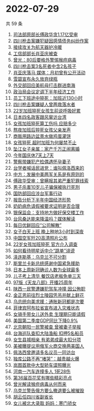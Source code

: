 # 2022-07-29

  共 59 条

  <!-- BEGIN -->
  <!-- 最后更新时间 Fri Jul 29 2022 02:45:29 GMT+0800 (China Standard Time) -->
  1. [司法部原部长傅政华贪1.17亿受审](https://www.toutiao.com/amos_land_page/?category_name=topic_innerflow&event_type=hot_board&log_pb=%7B%22category_name%22%3A%22topic_innerflow%22%2C%22cluster_type%22%3A%225%22%2C%22enter_from%22%3A%22click_category%22%2C%22entrance_hotspot%22%3A%22outside%22%2C%22event_type%22%3A%22hot_board%22%2C%22hot_board_cluster_id%22%3A%227125392339270372895%22%2C%22hot_board_impr_id%22%3A%222022072900584701015010021213A5C483%22%2C%22jump_page%22%3A%22hot_board_page%22%2C%22location%22%3A%22news_hot_card%22%2C%22page_location%22%3A%22hot_board_page%22%2C%22rank%22%3A%221%22%2C%22source%22%3A%22trending_tab%22%2C%22style_id%22%3A%2240132%22%2C%22title%22%3A%22%E5%8F%B8%E6%B3%95%E9%83%A8%E5%8E%9F%E9%83%A8%E9%95%BF%E5%82%85%E6%94%BF%E5%8D%8E%E8%B4%AA1.17%E4%BA%BF%E5%8F%97%E5%AE%A1%22%7D&rank=1&style_id=40132&topic_id=7125392339270372895)
1. [四川枪击案嫌犯疑因感情债务纠纷作案](https://www.toutiao.com/amos_land_page/?category_name=topic_innerflow&event_type=hot_board&log_pb=%7B%22category_name%22%3A%22topic_innerflow%22%2C%22cluster_type%22%3A%222%22%2C%22enter_from%22%3A%22click_category%22%2C%22entrance_hotspot%22%3A%22outside%22%2C%22event_type%22%3A%22hot_board%22%2C%22hot_board_cluster_id%22%3A%227125412738498560014%22%2C%22hot_board_impr_id%22%3A%222022072900584701015010021213A5C483%22%2C%22jump_page%22%3A%22hot_board_page%22%2C%22location%22%3A%22news_hot_card%22%2C%22page_location%22%3A%22hot_board_page%22%2C%22rank%22%3A%222%22%2C%22source%22%3A%22trending_tab%22%2C%22style_id%22%3A%2240132%22%2C%22title%22%3A%22%E5%9B%9B%E5%B7%9D%E6%9E%AA%E5%87%BB%E6%A1%88%E5%AB%8C%E7%8A%AF%E7%96%91%E5%9B%A0%E6%84%9F%E6%83%85%E5%80%BA%E5%8A%A1%E7%BA%A0%E7%BA%B7%E4%BD%9C%E6%A1%88%22%7D&rank=2&style_id=40132&topic_id=7125412738498560014)
1. [接续攻关为航天器护冷暖](https://www.toutiao.com/amos_land_page/?category_name=topic_innerflow&event_type=hot_board&log_pb=%7B%22category_name%22%3A%22topic_innerflow%22%2C%22cluster_type%22%3A%222%22%2C%22enter_from%22%3A%22click_category%22%2C%22entrance_hotspot%22%3A%22outside%22%2C%22event_type%22%3A%22hot_board%22%2C%22hot_board_cluster_id%22%3A%227125217503986647053%22%2C%22hot_board_impr_id%22%3A%222022072900584701015010021213A5C483%22%2C%22jump_page%22%3A%22hot_board_page%22%2C%22location%22%3A%22news_hot_card%22%2C%22page_location%22%3A%22hot_board_page%22%2C%22rank%22%3A%223%22%2C%22source%22%3A%22trending_tab%22%2C%22style_id%22%3A%2240132%22%2C%22title%22%3A%22%E6%8E%A5%E7%BB%AD%E6%94%BB%E5%85%B3%E4%B8%BA%E8%88%AA%E5%A4%A9%E5%99%A8%E6%8A%A4%E5%86%B7%E6%9A%96%22%7D&rank=3&style_id=40132&topic_id=7125217503986647053)
1. [工信部部长肖亚庆被查](https://www.toutiao.com/amos_land_page/?category_name=topic_innerflow&event_type=hot_board&log_pb=%7B%22category_name%22%3A%22topic_innerflow%22%2C%22cluster_type%22%3A%222%22%2C%22enter_from%22%3A%22click_category%22%2C%22entrance_hotspot%22%3A%22outside%22%2C%22event_type%22%3A%22hot_board%22%2C%22hot_board_cluster_id%22%3A%227125338018721824805%22%2C%22hot_board_impr_id%22%3A%222022072900584701015010021213A5C483%22%2C%22jump_page%22%3A%22hot_board_page%22%2C%22location%22%3A%22news_hot_card%22%2C%22page_location%22%3A%22hot_board_page%22%2C%22rank%22%3A%225%22%2C%22source%22%3A%22trending_tab%22%2C%22style_id%22%3A%2240132%22%2C%22title%22%3A%22%E5%B7%A5%E4%BF%A1%E9%83%A8%E9%83%A8%E9%95%BF%E8%82%96%E4%BA%9A%E5%BA%86%E8%A2%AB%E6%9F%A5%22%7D&rank=5&style_id=40132&topic_id=7125338018721824805)
1. [曾光：80后要格外警惕猴痘病毒](https://www.toutiao.com/amos_land_page/?category_name=topic_innerflow&event_type=hot_board&log_pb=%7B%22category_name%22%3A%22topic_innerflow%22%2C%22cluster_type%22%3A%221%22%2C%22enter_from%22%3A%22click_category%22%2C%22entrance_hotspot%22%3A%22outside%22%2C%22event_type%22%3A%22hot_board%22%2C%22hot_board_cluster_id%22%3A%227125300480237895710%22%2C%22hot_board_impr_id%22%3A%222022072900584701015010021213A5C483%22%2C%22jump_page%22%3A%22hot_board_page%22%2C%22location%22%3A%22news_hot_card%22%2C%22page_location%22%3A%22hot_board_page%22%2C%22rank%22%3A%226%22%2C%22source%22%3A%22trending_tab%22%2C%22style_id%22%3A%2240132%22%2C%22title%22%3A%22%E6%9B%BE%E5%85%89%EF%BC%9A80%E5%90%8E%E8%A6%81%E6%A0%BC%E5%A4%96%E8%AD%A6%E6%83%95%E7%8C%B4%E7%97%98%E7%97%85%E6%AF%92%22%7D&rank=6&style_id=40132&topic_id=7125300480237895710)
1. [四川枪击案3名死者中含2名孩子](https://www.toutiao.com/amos_land_page/?category_name=topic_innerflow&event_type=hot_board&log_pb=%7B%22category_name%22%3A%22topic_innerflow%22%2C%22cluster_type%22%3A%226%22%2C%22enter_from%22%3A%22click_category%22%2C%22entrance_hotspot%22%3A%22outside%22%2C%22event_type%22%3A%22hot_board%22%2C%22hot_board_cluster_id%22%3A%227125063851120263176%22%2C%22hot_board_impr_id%22%3A%222022072900584701015010021213A5C483%22%2C%22jump_page%22%3A%22hot_board_page%22%2C%22location%22%3A%22news_hot_card%22%2C%22page_location%22%3A%22hot_board_page%22%2C%22rank%22%3A%227%22%2C%22source%22%3A%22trending_tab%22%2C%22style_id%22%3A%2240132%22%2C%22title%22%3A%22%E5%9B%9B%E5%B7%9D%E6%9E%AA%E5%87%BB%E6%A1%883%E5%90%8D%E6%AD%BB%E8%80%85%E4%B8%AD%E5%90%AB2%E5%90%8D%E5%AD%A9%E5%AD%90%22%7D&rank=7&style_id=40132&topic_id=7125063851120263176)
1. [肖亚庆落马 媒体：月初曾有公开活动](https://www.toutiao.com/amos_land_page/?category_name=topic_innerflow&event_type=hot_board&log_pb=%7B%22category_name%22%3A%22topic_innerflow%22%2C%22cluster_type%22%3A%225%22%2C%22enter_from%22%3A%22click_category%22%2C%22entrance_hotspot%22%3A%22outside%22%2C%22event_type%22%3A%22hot_board%22%2C%22hot_board_cluster_id%22%3A%227125348570495979020%22%2C%22hot_board_impr_id%22%3A%222022072900584701015010021213A5C483%22%2C%22jump_page%22%3A%22hot_board_page%22%2C%22location%22%3A%22news_hot_card%22%2C%22page_location%22%3A%22hot_board_page%22%2C%22rank%22%3A%228%22%2C%22source%22%3A%22trending_tab%22%2C%22style_id%22%3A%2240132%22%2C%22title%22%3A%22%E8%82%96%E4%BA%9A%E5%BA%86%E8%90%BD%E9%A9%AC+%E5%AA%92%E4%BD%93%EF%BC%9A%E6%9C%88%E5%88%9D%E6%9B%BE%E6%9C%89%E5%85%AC%E5%BC%80%E6%B4%BB%E5%8A%A8%22%7D&rank=8&style_id=40132&topic_id=7125348570495979020)
1. [雪碧宣布永久放弃绿瓶](https://www.toutiao.com/amos_land_page/?category_name=topic_innerflow&event_type=hot_board&log_pb=%7B%22category_name%22%3A%22topic_innerflow%22%2C%22cluster_type%22%3A%228%22%2C%22enter_from%22%3A%22click_category%22%2C%22entrance_hotspot%22%3A%22outside%22%2C%22event_type%22%3A%22hot_board%22%2C%22hot_board_cluster_id%22%3A%227125215608433541160%22%2C%22hot_board_impr_id%22%3A%222022072900584701015010021213A5C483%22%2C%22jump_page%22%3A%22hot_board_page%22%2C%22location%22%3A%22news_hot_card%22%2C%22page_location%22%3A%22hot_board_page%22%2C%22rank%22%3A%2210%22%2C%22source%22%3A%22trending_tab%22%2C%22style_id%22%3A%2240132%22%2C%22title%22%3A%22%E9%9B%AA%E7%A2%A7%E5%AE%A3%E5%B8%83%E6%B0%B8%E4%B9%85%E6%94%BE%E5%BC%83%E7%BB%BF%E7%93%B6%22%7D&rank=10&style_id=40132&topic_id=7125215608433541160)
1. [外交部回应美航母打击群进南海](https://www.toutiao.com/amos_land_page/?category_name=topic_innerflow&event_type=hot_board&log_pb=%7B%22category_name%22%3A%22topic_innerflow%22%2C%22cluster_type%22%3A%226%22%2C%22enter_from%22%3A%22click_category%22%2C%22entrance_hotspot%22%3A%22outside%22%2C%22event_type%22%3A%22hot_board%22%2C%22hot_board_cluster_id%22%3A%227125307059771277353%22%2C%22hot_board_impr_id%22%3A%222022072900584701015010021213A5C483%22%2C%22jump_page%22%3A%22hot_board_page%22%2C%22location%22%3A%22news_hot_card%22%2C%22page_location%22%3A%22hot_board_page%22%2C%22rank%22%3A%2213%22%2C%22source%22%3A%22trending_tab%22%2C%22style_id%22%3A%2240132%22%2C%22title%22%3A%22%E5%A4%96%E4%BA%A4%E9%83%A8%E5%9B%9E%E5%BA%94%E7%BE%8E%E8%88%AA%E6%AF%8D%E6%89%93%E5%87%BB%E7%BE%A4%E8%BF%9B%E5%8D%97%E6%B5%B7%22%7D&rank=13&style_id=40132&topic_id=7125307059771277353)
1. [政治局会议定调下半年经济工作](https://www.toutiao.com/amos_land_page/?category_name=topic_innerflow&event_type=hot_board&log_pb=%7B%22category_name%22%3A%22topic_innerflow%22%2C%22cluster_type%22%3A%226%22%2C%22enter_from%22%3A%22click_category%22%2C%22entrance_hotspot%22%3A%22outside%22%2C%22event_type%22%3A%22hot_board%22%2C%22hot_board_cluster_id%22%3A%227125355823261286404%22%2C%22hot_board_impr_id%22%3A%222022072900584701015010021213A5C483%22%2C%22jump_page%22%3A%22hot_board_page%22%2C%22location%22%3A%22news_hot_card%22%2C%22page_location%22%3A%22hot_board_page%22%2C%22rank%22%3A%2215%22%2C%22source%22%3A%22trending_tab%22%2C%22style_id%22%3A%2240132%22%2C%22title%22%3A%22%E6%94%BF%E6%B2%BB%E5%B1%80%E4%BC%9A%E8%AE%AE%E5%AE%9A%E8%B0%83%E4%B8%8B%E5%8D%8A%E5%B9%B4%E7%BB%8F%E6%B5%8E%E5%B7%A5%E4%BD%9C%22%7D&rank=15&style_id=40132&topic_id=7125355823261286404)
1. [员工下班途中猝死：加班近130小时](https://www.toutiao.com/amos_land_page/?category_name=topic_innerflow&event_type=hot_board&log_pb=%7B%22category_name%22%3A%22topic_innerflow%22%2C%22cluster_type%22%3A%221%22%2C%22enter_from%22%3A%22click_category%22%2C%22entrance_hotspot%22%3A%22outside%22%2C%22event_type%22%3A%22hot_board%22%2C%22hot_board_cluster_id%22%3A%227125202706951569421%22%2C%22hot_board_impr_id%22%3A%222022072900584701015010021213A5C483%22%2C%22jump_page%22%3A%22hot_board_page%22%2C%22location%22%3A%22news_hot_card%22%2C%22page_location%22%3A%22hot_board_page%22%2C%22rank%22%3A%229%22%2C%22source%22%3A%22trending_tab%22%2C%22style_id%22%3A%2240132%22%2C%22title%22%3A%22%E5%91%98%E5%B7%A5%E4%B8%8B%E7%8F%AD%E9%80%94%E4%B8%AD%E7%8C%9D%E6%AD%BB%EF%BC%9A%E5%8A%A0%E7%8F%AD%E8%BF%91130%E5%B0%8F%E6%97%B6%22%7D&rank=9&style_id=40132&topic_id=7125202706951569421)
1. [四川枪击案嫌疑人曾两救落水者](https://www.toutiao.com/amos_land_page/?category_name=topic_innerflow&event_type=hot_board&log_pb=%7B%22category_name%22%3A%22topic_innerflow%22%2C%22cluster_type%22%3A%222%22%2C%22enter_from%22%3A%22click_category%22%2C%22entrance_hotspot%22%3A%22outside%22%2C%22event_type%22%3A%22hot_board%22%2C%22hot_board_cluster_id%22%3A%227125257059905306655%22%2C%22hot_board_impr_id%22%3A%222022072900584701015010021213A5C483%22%2C%22jump_page%22%3A%22hot_board_page%22%2C%22location%22%3A%22news_hot_card%22%2C%22page_location%22%3A%22hot_board_page%22%2C%22rank%22%3A%2217%22%2C%22source%22%3A%22trending_tab%22%2C%22style_id%22%3A%2240132%22%2C%22title%22%3A%22%E5%9B%9B%E5%B7%9D%E6%9E%AA%E5%87%BB%E6%A1%88%E5%AB%8C%E7%96%91%E4%BA%BA%E6%9B%BE%E4%B8%A4%E6%95%91%E8%90%BD%E6%B0%B4%E8%80%85%22%7D&rank=17&style_id=40132&topic_id=7125257059905306655)
1. [22岁加班猝死女孩生前说呼吸好累](https://www.toutiao.com/amos_land_page/?category_name=topic_innerflow&event_type=hot_board&log_pb=%7B%22category_name%22%3A%22topic_innerflow%22%2C%22cluster_type%22%3A%221%22%2C%22enter_from%22%3A%22click_category%22%2C%22entrance_hotspot%22%3A%22outside%22%2C%22event_type%22%3A%22hot_board%22%2C%22hot_board_cluster_id%22%3A%227125040207094628392%22%2C%22hot_board_impr_id%22%3A%222022072900584701015010021213A5C483%22%2C%22jump_page%22%3A%22hot_board_page%22%2C%22location%22%3A%22news_hot_card%22%2C%22page_location%22%3A%22hot_board_page%22%2C%22rank%22%3A%2222%22%2C%22source%22%3A%22trending_tab%22%2C%22style_id%22%3A%2240132%22%2C%22title%22%3A%2222%E5%B2%81%E5%8A%A0%E7%8F%AD%E7%8C%9D%E6%AD%BB%E5%A5%B3%E5%AD%A9%E7%94%9F%E5%89%8D%E8%AF%B4%E5%91%BC%E5%90%B8%E5%A5%BD%E7%B4%AF%22%7D&rank=22&style_id=40132&topic_id=7125040207094628392)
1. [日本四名政客跟风窜访台湾](https://www.toutiao.com/amos_land_page/?category_name=topic_innerflow&event_type=hot_board&log_pb=%7B%22category_name%22%3A%22topic_innerflow%22%2C%22cluster_type%22%3A%226%22%2C%22enter_from%22%3A%22click_category%22%2C%22entrance_hotspot%22%3A%22outside%22%2C%22event_type%22%3A%22hot_board%22%2C%22hot_board_cluster_id%22%3A%227124955057665081376%22%2C%22hot_board_impr_id%22%3A%222022072900584701015010021213A5C483%22%2C%22jump_page%22%3A%22hot_board_page%22%2C%22location%22%3A%22news_hot_card%22%2C%22page_location%22%3A%22hot_board_page%22%2C%22rank%22%3A%2227%22%2C%22source%22%3A%22trending_tab%22%2C%22style_id%22%3A%2240132%22%2C%22title%22%3A%22%E6%97%A5%E6%9C%AC%E5%9B%9B%E5%90%8D%E6%94%BF%E5%AE%A2%E8%B7%9F%E9%A3%8E%E7%AA%9C%E8%AE%BF%E5%8F%B0%E6%B9%BE%22%7D&rank=27&style_id=40132&topic_id=7124955057665081376)
1. [女孩加班猝死算工伤吗 应赔多少](https://www.toutiao.com/amos_land_page/?category_name=topic_innerflow&event_type=hot_board&log_pb=%7B%22category_name%22%3A%22topic_innerflow%22%2C%22cluster_type%22%3A%221%22%2C%22enter_from%22%3A%22click_category%22%2C%22entrance_hotspot%22%3A%22outside%22%2C%22event_type%22%3A%22hot_board%22%2C%22hot_board_cluster_id%22%3A%227124616870962921509%22%2C%22hot_board_impr_id%22%3A%222022072900584701015010021213A5C483%22%2C%22jump_page%22%3A%22hot_board_page%22%2C%22location%22%3A%22news_hot_card%22%2C%22page_location%22%3A%22hot_board_page%22%2C%22rank%22%3A%2214%22%2C%22source%22%3A%22trending_tab%22%2C%22style_id%22%3A%2240132%22%2C%22title%22%3A%22%E5%A5%B3%E5%AD%A9%E5%8A%A0%E7%8F%AD%E7%8C%9D%E6%AD%BB%E7%AE%97%E5%B7%A5%E4%BC%A4%E5%90%97+%E5%BA%94%E8%B5%94%E5%A4%9A%E5%B0%91%22%7D&rank=14&style_id=40132&topic_id=7124616870962921509)
1. [熬夜加班后猝死女孩父亲发声](https://www.toutiao.com/amos_land_page/?category_name=topic_innerflow&event_type=hot_board&log_pb=%7B%22category_name%22%3A%22topic_innerflow%22%2C%22cluster_type%22%3A%225%22%2C%22enter_from%22%3A%22click_category%22%2C%22entrance_hotspot%22%3A%22outside%22%2C%22event_type%22%3A%22hot_board%22%2C%22hot_board_cluster_id%22%3A%227125334393320640014%22%2C%22hot_board_impr_id%22%3A%222022072900584701015010021213A5C483%22%2C%22jump_page%22%3A%22hot_board_page%22%2C%22location%22%3A%22news_hot_card%22%2C%22page_location%22%3A%22hot_board_page%22%2C%22rank%22%3A%2232%22%2C%22source%22%3A%22trending_tab%22%2C%22style_id%22%3A%2240132%22%2C%22title%22%3A%22%E7%86%AC%E5%A4%9C%E5%8A%A0%E7%8F%AD%E5%90%8E%E7%8C%9D%E6%AD%BB%E5%A5%B3%E5%AD%A9%E7%88%B6%E4%BA%B2%E5%8F%91%E5%A3%B0%22%7D&rank=32&style_id=40132&topic_id=7125334393320640014)
1. [商贩用路边盆景水做鸡蛋灌饼](https://www.toutiao.com/amos_land_page/?category_name=topic_innerflow&event_type=hot_board&log_pb=%7B%22category_name%22%3A%22topic_innerflow%22%2C%22cluster_type%22%3A%220%22%2C%22enter_from%22%3A%22click_category%22%2C%22entrance_hotspot%22%3A%22outside%22%2C%22event_type%22%3A%22hot_board%22%2C%22hot_board_cluster_id%22%3A%227125316667382431784%22%2C%22hot_board_impr_id%22%3A%222022072900584701015010021213A5C483%22%2C%22jump_page%22%3A%22hot_board_page%22%2C%22location%22%3A%22news_hot_card%22%2C%22page_location%22%3A%22hot_board_page%22%2C%22rank%22%3A%2212%22%2C%22source%22%3A%22trending_tab%22%2C%22style_id%22%3A%2240132%22%2C%22title%22%3A%22%E5%95%86%E8%B4%A9%E7%94%A8%E8%B7%AF%E8%BE%B9%E7%9B%86%E6%99%AF%E6%B0%B4%E5%81%9A%E9%B8%A1%E8%9B%8B%E7%81%8C%E9%A5%BC%22%7D&rank=12&style_id=40132&topic_id=7125316667382431784)
1. [女孩猝死 超时加班为何屡禁不止](https://www.toutiao.com/amos_land_page/?category_name=topic_innerflow&event_type=hot_board&log_pb=%7B%22category_name%22%3A%22topic_innerflow%22%2C%22cluster_type%22%3A%222%22%2C%22enter_from%22%3A%22click_category%22%2C%22entrance_hotspot%22%3A%22outside%22%2C%22event_type%22%3A%22hot_board%22%2C%22hot_board_cluster_id%22%3A%227125299876308615206%22%2C%22hot_board_impr_id%22%3A%222022072900584701015010021213A5C483%22%2C%22jump_page%22%3A%22hot_board_page%22%2C%22location%22%3A%22news_hot_card%22%2C%22page_location%22%3A%22hot_board_page%22%2C%22rank%22%3A%2230%22%2C%22source%22%3A%22trending_tab%22%2C%22style_id%22%3A%2240132%22%2C%22title%22%3A%22%E5%A5%B3%E5%AD%A9%E7%8C%9D%E6%AD%BB+%E8%B6%85%E6%97%B6%E5%8A%A0%E7%8F%AD%E4%B8%BA%E4%BD%95%E5%B1%A1%E7%A6%81%E4%B8%8D%E6%AD%A2%22%7D&rank=30&style_id=40132&topic_id=7125299876308615206)
1. [坠江女子亲属：家产千万正闹离婚](https://www.toutiao.com/amos_land_page/?category_name=topic_innerflow&event_type=hot_board&log_pb=%7B%22category_name%22%3A%22topic_innerflow%22%2C%22cluster_type%22%3A%221%22%2C%22enter_from%22%3A%22click_category%22%2C%22entrance_hotspot%22%3A%22outside%22%2C%22event_type%22%3A%22hot_board%22%2C%22hot_board_cluster_id%22%3A%227125271638019014697%22%2C%22hot_board_impr_id%22%3A%222022072900584701015010021213A5C483%22%2C%22jump_page%22%3A%22hot_board_page%22%2C%22location%22%3A%22news_hot_card%22%2C%22page_location%22%3A%22hot_board_page%22%2C%22rank%22%3A%2219%22%2C%22source%22%3A%22trending_tab%22%2C%22style_id%22%3A%2240132%22%2C%22title%22%3A%22%E5%9D%A0%E6%B1%9F%E5%A5%B3%E5%AD%90%E4%BA%B2%E5%B1%9E%EF%BC%9A%E5%AE%B6%E4%BA%A7%E5%8D%83%E4%B8%87%E6%AD%A3%E9%97%B9%E7%A6%BB%E5%A9%9A%22%7D&rank=19&style_id=40132&topic_id=7125271638019014697)
1. [今年国庆休7天上7天](https://www.toutiao.com/amos_land_page/?category_name=topic_innerflow&event_type=hot_board&log_pb=%7B%22category_name%22%3A%22topic_innerflow%22%2C%22cluster_type%22%3A%222%22%2C%22enter_from%22%3A%22click_category%22%2C%22entrance_hotspot%22%3A%22outside%22%2C%22event_type%22%3A%22hot_board%22%2C%22hot_board_cluster_id%22%3A%227124853996493209604%22%2C%22hot_board_impr_id%22%3A%222022072900584701015010021213A5C483%22%2C%22jump_page%22%3A%22hot_board_page%22%2C%22location%22%3A%22news_hot_card%22%2C%22page_location%22%3A%22hot_board_page%22%2C%22rank%22%3A%2218%22%2C%22source%22%3A%22trending_tab%22%2C%22style_id%22%3A%2240132%22%2C%22title%22%3A%22%E4%BB%8A%E5%B9%B4%E5%9B%BD%E5%BA%86%E4%BC%917%E5%A4%A9%E4%B8%8A7%E5%A4%A9%22%7D&rank=18&style_id=40132&topic_id=7124853996493209604)
1. [警察带嫌犯产检偶遇怀孕妻子](https://www.toutiao.com/amos_land_page/?category_name=topic_innerflow&event_type=hot_board&log_pb=%7B%22category_name%22%3A%22topic_innerflow%22%2C%22cluster_type%22%3A%224%22%2C%22enter_from%22%3A%22click_category%22%2C%22entrance_hotspot%22%3A%22outside%22%2C%22event_type%22%3A%22hot_board%22%2C%22hot_board_cluster_id%22%3A%227125323163700822057%22%2C%22hot_board_impr_id%22%3A%222022072900584701015010021213A5C483%22%2C%22jump_page%22%3A%22hot_board_page%22%2C%22location%22%3A%22news_hot_card%22%2C%22page_location%22%3A%22hot_board_page%22%2C%22rank%22%3A%2216%22%2C%22source%22%3A%22trending_tab%22%2C%22style_id%22%3A%2240132%22%2C%22title%22%3A%22%E8%AD%A6%E5%AF%9F%E5%B8%A6%E5%AB%8C%E7%8A%AF%E4%BA%A7%E6%A3%80%E5%81%B6%E9%81%87%E6%80%80%E5%AD%95%E5%A6%BB%E5%AD%90%22%7D&rank=16&style_id=40132&topic_id=7125323163700822057)
1. [台学者喊话民进党：谁叫佩洛西来的](https://www.toutiao.com/amos_land_page/?category_name=topic_innerflow&event_type=hot_board&log_pb=%7B%22category_name%22%3A%22topic_innerflow%22%2C%22cluster_type%22%3A%220%22%2C%22enter_from%22%3A%22click_category%22%2C%22entrance_hotspot%22%3A%22outside%22%2C%22event_type%22%3A%22hot_board%22%2C%22hot_board_cluster_id%22%3A%227124729624323424260%22%2C%22hot_board_impr_id%22%3A%222022072900584701015010021213A5C483%22%2C%22jump_page%22%3A%22hot_board_page%22%2C%22location%22%3A%22news_hot_card%22%2C%22page_location%22%3A%22hot_board_page%22%2C%22rank%22%3A%2220%22%2C%22source%22%3A%22trending_tab%22%2C%22style_id%22%3A%2240132%22%2C%22title%22%3A%22%E5%8F%B0%E5%AD%A6%E8%80%85%E5%96%8A%E8%AF%9D%E6%B0%91%E8%BF%9B%E5%85%9A%EF%BC%9A%E8%B0%81%E5%8F%AB%E4%BD%A9%E6%B4%9B%E8%A5%BF%E6%9D%A5%E7%9A%84%22%7D&rank=20&style_id=40132&topic_id=7124729624323424260)
1. [中方：发展中美两军关系是有原则的](https://www.toutiao.com/amos_land_page/?category_name=topic_innerflow&event_type=hot_board&log_pb=%7B%22category_name%22%3A%22topic_innerflow%22%2C%22cluster_type%22%3A%226%22%2C%22enter_from%22%3A%22click_category%22%2C%22entrance_hotspot%22%3A%22outside%22%2C%22event_type%22%3A%22hot_board%22%2C%22hot_board_cluster_id%22%3A%227125066426733297702%22%2C%22hot_board_impr_id%22%3A%22202207290245280101351190191663BF94%22%2C%22jump_page%22%3A%22hot_board_page%22%2C%22location%22%3A%22news_hot_card%22%2C%22page_location%22%3A%22hot_board_page%22%2C%22rank%22%3A%2223%22%2C%22source%22%3A%22trending_tab%22%2C%22style_id%22%3A%2240132%22%2C%22title%22%3A%22%E4%B8%AD%E6%96%B9%EF%BC%9A%E5%8F%91%E5%B1%95%E4%B8%AD%E7%BE%8E%E4%B8%A4%E5%86%9B%E5%85%B3%E7%B3%BB%E6%98%AF%E6%9C%89%E5%8E%9F%E5%88%99%E7%9A%84%22%7D&rank=23&style_id=40132&topic_id=7125066426733297702)
1. [傅政华受审：曾瞒报其弟严重犯罪线索](https://www.toutiao.com/amos_land_page/?category_name=topic_innerflow&event_type=hot_board&log_pb=%7B%22category_name%22%3A%22topic_innerflow%22%2C%22cluster_type%22%3A%225%22%2C%22enter_from%22%3A%22click_category%22%2C%22entrance_hotspot%22%3A%22outside%22%2C%22event_type%22%3A%22hot_board%22%2C%22hot_board_cluster_id%22%3A%227125401443082702349%22%2C%22hot_board_impr_id%22%3A%222022072900584701015010021213A5C483%22%2C%22jump_page%22%3A%22hot_board_page%22%2C%22location%22%3A%22news_hot_card%22%2C%22page_location%22%3A%22hot_board_page%22%2C%22rank%22%3A%2211%22%2C%22source%22%3A%22trending_tab%22%2C%22style_id%22%3A%2240132%22%2C%22title%22%3A%22%E5%82%85%E6%94%BF%E5%8D%8E%E5%8F%97%E5%AE%A1%EF%BC%9A%E6%9B%BE%E7%9E%92%E6%8A%A5%E5%85%B6%E5%BC%9F%E4%B8%A5%E9%87%8D%E7%8A%AF%E7%BD%AA%E7%BA%BF%E7%B4%A2%22%7D&rank=11&style_id=40132&topic_id=7125401443082702349)
1. [男子杀害10岁儿子骗保被执行死刑](https://www.toutiao.com/amos_land_page/?category_name=topic_innerflow&event_type=hot_board&log_pb=%7B%22category_name%22%3A%22topic_innerflow%22%2C%22cluster_type%22%3A%228%22%2C%22enter_from%22%3A%22click_category%22%2C%22entrance_hotspot%22%3A%22outside%22%2C%22event_type%22%3A%22hot_board%22%2C%22hot_board_cluster_id%22%3A%227125355510961799200%22%2C%22hot_board_impr_id%22%3A%222022072900584701015010021213A5C483%22%2C%22jump_page%22%3A%22hot_board_page%22%2C%22location%22%3A%22news_hot_card%22%2C%22page_location%22%3A%22hot_board_page%22%2C%22rank%22%3A%2223%22%2C%22source%22%3A%22trending_tab%22%2C%22style_id%22%3A%2240132%22%2C%22title%22%3A%22%E7%94%B7%E5%AD%90%E6%9D%80%E5%AE%B310%E5%B2%81%E5%84%BF%E5%AD%90%E9%AA%97%E4%BF%9D%E8%A2%AB%E6%89%A7%E8%A1%8C%E6%AD%BB%E5%88%91%22%7D&rank=23&style_id=40132&topic_id=7125355510961799200)
1. [国防部回应涉台军事行动](https://www.toutiao.com/amos_land_page/?category_name=topic_innerflow&event_type=hot_board&log_pb=%7B%22category_name%22%3A%22topic_innerflow%22%2C%22cluster_type%22%3A%225%22%2C%22enter_from%22%3A%22click_category%22%2C%22entrance_hotspot%22%3A%22outside%22%2C%22event_type%22%3A%22hot_board%22%2C%22hot_board_cluster_id%22%3A%227125342903307603469%22%2C%22hot_board_impr_id%22%3A%222022072900584701015010021213A5C483%22%2C%22jump_page%22%3A%22hot_board_page%22%2C%22location%22%3A%22news_hot_card%22%2C%22page_location%22%3A%22hot_board_page%22%2C%22rank%22%3A%2224%22%2C%22source%22%3A%22trending_tab%22%2C%22style_id%22%3A%2240132%22%2C%22title%22%3A%22%E5%9B%BD%E9%98%B2%E9%83%A8%E5%9B%9E%E5%BA%94%E6%B6%89%E5%8F%B0%E5%86%9B%E4%BA%8B%E8%A1%8C%E5%8A%A8%22%7D&rank=24&style_id=40132&topic_id=7125342903307603469)
1. [报告分析下半年中国经济形势](https://www.toutiao.com/amos_land_page/?category_name=topic_innerflow&event_type=hot_board&log_pb=%7B%22category_name%22%3A%22topic_innerflow%22%2C%22cluster_type%22%3A%226%22%2C%22enter_from%22%3A%22click_category%22%2C%22entrance_hotspot%22%3A%22outside%22%2C%22event_type%22%3A%22hot_board%22%2C%22hot_board_cluster_id%22%3A%227125313987746463757%22%2C%22hot_board_impr_id%22%3A%222022072900584701015010021213A5C483%22%2C%22jump_page%22%3A%22hot_board_page%22%2C%22location%22%3A%22news_hot_card%22%2C%22page_location%22%3A%22hot_board_page%22%2C%22rank%22%3A%2226%22%2C%22source%22%3A%22trending_tab%22%2C%22style_id%22%3A%2240132%22%2C%22title%22%3A%22%E6%8A%A5%E5%91%8A%E5%88%86%E6%9E%90%E4%B8%8B%E5%8D%8A%E5%B9%B4%E4%B8%AD%E5%9B%BD%E7%BB%8F%E6%B5%8E%E5%BD%A2%E5%8A%BF%22%7D&rank=26&style_id=40132&topic_id=7125313987746463757)
1. [奶奶病危请假被要求证明是否合理](https://www.toutiao.com/amos_land_page/?category_name=topic_innerflow&event_type=hot_board&log_pb=%7B%22category_name%22%3A%22topic_innerflow%22%2C%22cluster_type%22%3A%221%22%2C%22enter_from%22%3A%22click_category%22%2C%22entrance_hotspot%22%3A%22outside%22%2C%22event_type%22%3A%22hot_board%22%2C%22hot_board_cluster_id%22%3A%227125042366947262476%22%2C%22hot_board_impr_id%22%3A%222022072900584701015010021213A5C483%22%2C%22jump_page%22%3A%22hot_board_page%22%2C%22location%22%3A%22news_hot_card%22%2C%22page_location%22%3A%22hot_board_page%22%2C%22rank%22%3A%2228%22%2C%22source%22%3A%22trending_tab%22%2C%22style_id%22%3A%2240132%22%2C%22title%22%3A%22%E5%A5%B6%E5%A5%B6%E7%97%85%E5%8D%B1%E8%AF%B7%E5%81%87%E8%A2%AB%E8%A6%81%E6%B1%82%E8%AF%81%E6%98%8E%E6%98%AF%E5%90%A6%E5%90%88%E7%90%86%22%7D&rank=28&style_id=40132&topic_id=7125042366947262476)
1. [银保监会：支持地方做好保交楼工作](https://www.toutiao.com/amos_land_page/?category_name=topic_innerflow&event_type=hot_board&log_pb=%7B%22category_name%22%3A%22topic_innerflow%22%2C%22cluster_type%22%3A%228%22%2C%22enter_from%22%3A%22click_category%22%2C%22entrance_hotspot%22%3A%22outside%22%2C%22event_type%22%3A%22hot_board%22%2C%22hot_board_cluster_id%22%3A%227125356838429655079%22%2C%22hot_board_impr_id%22%3A%222022072900584701015010021213A5C483%22%2C%22jump_page%22%3A%22hot_board_page%22%2C%22location%22%3A%22news_hot_card%22%2C%22page_location%22%3A%22hot_board_page%22%2C%22rank%22%3A%2235%22%2C%22source%22%3A%22trending_tab%22%2C%22style_id%22%3A%2240132%22%2C%22title%22%3A%22%E9%93%B6%E4%BF%9D%E7%9B%91%E4%BC%9A%EF%BC%9A%E6%94%AF%E6%8C%81%E5%9C%B0%E6%96%B9%E5%81%9A%E5%A5%BD%E4%BF%9D%E4%BA%A4%E6%A5%BC%E5%B7%A5%E4%BD%9C%22%7D&rank=35&style_id=40132&topic_id=7125356838429655079)
1. [台风桑达能来降温吗？媒体解读](https://www.toutiao.com/amos_land_page/?category_name=topic_innerflow&event_type=hot_board&log_pb=%7B%22category_name%22%3A%22topic_innerflow%22%2C%22cluster_type%22%3A%220%22%2C%22enter_from%22%3A%22click_category%22%2C%22entrance_hotspot%22%3A%22outside%22%2C%22event_type%22%3A%22hot_board%22%2C%22hot_board_cluster_id%22%3A%227125260834695020574%22%2C%22hot_board_impr_id%22%3A%222022072900584701015010021213A5C483%22%2C%22jump_page%22%3A%22hot_board_page%22%2C%22location%22%3A%22news_hot_card%22%2C%22page_location%22%3A%22hot_board_page%22%2C%22rank%22%3A%2234%22%2C%22source%22%3A%22trending_tab%22%2C%22style_id%22%3A%2240132%22%2C%22title%22%3A%22%E5%8F%B0%E9%A3%8E%E6%A1%91%E8%BE%BE%E8%83%BD%E6%9D%A5%E9%99%8D%E6%B8%A9%E5%90%97%EF%BC%9F%E5%AA%92%E4%BD%93%E8%A7%A3%E8%AF%BB%22%7D&rank=34&style_id=40132&topic_id=7125260834695020574)
1. [每日优鲜回应“公司解散”](https://www.toutiao.com/amos_land_page/?category_name=topic_innerflow&event_type=hot_board&log_pb=%7B%22category_name%22%3A%22topic_innerflow%22%2C%22cluster_type%22%3A%221%22%2C%22enter_from%22%3A%22click_category%22%2C%22entrance_hotspot%22%3A%22outside%22%2C%22event_type%22%3A%22hot_board%22%2C%22hot_board_cluster_id%22%3A%227125370850731261964%22%2C%22hot_board_impr_id%22%3A%222022072900584701015010021213A5C483%22%2C%22jump_page%22%3A%22hot_board_page%22%2C%22location%22%3A%22news_hot_card%22%2C%22page_location%22%3A%22hot_board_page%22%2C%22rank%22%3A%2231%22%2C%22source%22%3A%22trending_tab%22%2C%22style_id%22%3A%2240132%22%2C%22title%22%3A%22%E6%AF%8F%E6%97%A5%E4%BC%98%E9%B2%9C%E5%9B%9E%E5%BA%94%E2%80%9C%E5%85%AC%E5%8F%B8%E8%A7%A3%E6%95%A3%E2%80%9D%22%7D&rank=31&style_id=40132&topic_id=7125370850731261964)
1. [女子白天上班 晚上种地3小时到深夜](https://www.toutiao.com/amos_land_page/?category_name=topic_innerflow&event_type=hot_board&log_pb=%7B%22category_name%22%3A%22topic_innerflow%22%2C%22cluster_type%22%3A%220%22%2C%22enter_from%22%3A%22click_category%22%2C%22entrance_hotspot%22%3A%22outside%22%2C%22event_type%22%3A%22hot_board%22%2C%22hot_board_cluster_id%22%3A%227125361900795199526%22%2C%22hot_board_impr_id%22%3A%222022072900584701015010021213A5C483%22%2C%22jump_page%22%3A%22hot_board_page%22%2C%22location%22%3A%22news_hot_card%22%2C%22page_location%22%3A%22hot_board_page%22%2C%22rank%22%3A%2225%22%2C%22source%22%3A%22trending_tab%22%2C%22style_id%22%3A%2240132%22%2C%22title%22%3A%22%E5%A5%B3%E5%AD%90%E7%99%BD%E5%A4%A9%E4%B8%8A%E7%8F%AD+%E6%99%9A%E4%B8%8A%E7%A7%8D%E5%9C%B03%E5%B0%8F%E6%97%B6%E5%88%B0%E6%B7%B1%E5%A4%9C%22%7D&rank=25&style_id=40132&topic_id=7125361900795199526)
1. [中国空军歼20高清照片公布](https://www.toutiao.com/amos_land_page/?category_name=topic_innerflow&event_type=hot_board&log_pb=%7B%22category_name%22%3A%22topic_innerflow%22%2C%22cluster_type%22%3A%226%22%2C%22enter_from%22%3A%22click_category%22%2C%22entrance_hotspot%22%3A%22outside%22%2C%22event_type%22%3A%22hot_board%22%2C%22hot_board_cluster_id%22%3A%227124936100501520415%22%2C%22hot_board_impr_id%22%3A%222022072900584701015010021213A5C483%22%2C%22jump_page%22%3A%22hot_board_page%22%2C%22location%22%3A%22news_hot_card%22%2C%22page_location%22%3A%22hot_board_page%22%2C%22rank%22%3A%2221%22%2C%22source%22%3A%22trending_tab%22%2C%22style_id%22%3A%2240132%22%2C%22title%22%3A%22%E4%B8%AD%E5%9B%BD%E7%A9%BA%E5%86%9B%E6%AD%BC20%E9%AB%98%E6%B8%85%E7%85%A7%E7%89%87%E5%85%AC%E5%B8%83%22%7D&rank=21&style_id=40132&topic_id=7124936100501520415)
1. [22岁女孩加班猝死 官方介入调查](https://www.toutiao.com/amos_land_page/?category_name=topic_innerflow&event_type=hot_board&log_pb=%7B%22category_name%22%3A%22topic_innerflow%22%2C%22cluster_type%22%3A%229%22%2C%22enter_from%22%3A%22click_category%22%2C%22entrance_hotspot%22%3A%22outside%22%2C%22event_type%22%3A%22hot_board%22%2C%22hot_board_cluster_id%22%3A%227125012274934185997%22%2C%22hot_board_impr_id%22%3A%222022072900584701015010021213A5C483%22%2C%22jump_page%22%3A%22hot_board_page%22%2C%22location%22%3A%22news_hot_card%22%2C%22page_location%22%3A%22hot_board_page%22%2C%22rank%22%3A%2238%22%2C%22source%22%3A%22trending_tab%22%2C%22style_id%22%3A%2240132%22%2C%22title%22%3A%2222%E5%B2%81%E5%A5%B3%E5%AD%A9%E5%8A%A0%E7%8F%AD%E7%8C%9D%E6%AD%BB+%E5%AE%98%E6%96%B9%E4%BB%8B%E5%85%A5%E8%B0%83%E6%9F%A5%22%7D&rank=38&style_id=40132&topic_id=7125012274934185997)
1. [如何看待明星诉中介“跳单”诽谤](https://www.toutiao.com/amos_land_page/?category_name=topic_innerflow&event_type=hot_board&log_pb=%7B%22category_name%22%3A%22topic_innerflow%22%2C%22cluster_type%22%3A%221%22%2C%22enter_from%22%3A%22click_category%22%2C%22entrance_hotspot%22%3A%22outside%22%2C%22event_type%22%3A%22hot_board%22%2C%22hot_board_cluster_id%22%3A%227125240581294391307%22%2C%22hot_board_impr_id%22%3A%222022072900584701015010021213A5C483%22%2C%22jump_page%22%3A%22hot_board_page%22%2C%22location%22%3A%22news_hot_card%22%2C%22page_location%22%3A%22hot_board_page%22%2C%22rank%22%3A%2244%22%2C%22source%22%3A%22trending_tab%22%2C%22style_id%22%3A%2240132%22%2C%22title%22%3A%22%E5%A6%82%E4%BD%95%E7%9C%8B%E5%BE%85%E6%98%8E%E6%98%9F%E8%AF%89%E4%B8%AD%E4%BB%8B%E2%80%9C%E8%B7%B3%E5%8D%95%E2%80%9D%E8%AF%BD%E8%B0%A4%22%7D&rank=44&style_id=40132&topic_id=7125240581294391307)
1. [泽连斯基：乌克兰不可分割](https://www.toutiao.com/amos_land_page/?category_name=topic_innerflow&event_type=hot_board&log_pb=%7B%22category_name%22%3A%22topic_innerflow%22%2C%22cluster_type%22%3A%226%22%2C%22enter_from%22%3A%22click_category%22%2C%22entrance_hotspot%22%3A%22outside%22%2C%22event_type%22%3A%22hot_board%22%2C%22hot_board_cluster_id%22%3A%227125320780694421535%22%2C%22hot_board_impr_id%22%3A%22202207290245280101351190191663BF94%22%2C%22jump_page%22%3A%22hot_board_page%22%2C%22location%22%3A%22news_hot_card%22%2C%22page_location%22%3A%22hot_board_page%22%2C%22rank%22%3A%2236%22%2C%22source%22%3A%22trending_tab%22%2C%22style_id%22%3A%2240132%22%2C%22title%22%3A%22%E6%B3%BD%E8%BF%9E%E6%96%AF%E5%9F%BA%EF%BC%9A%E4%B9%8C%E5%85%8B%E5%85%B0%E4%B8%8D%E5%8F%AF%E5%88%86%E5%89%B2%22%7D&rank=36&style_id=40132&topic_id=7125320780694421535)
1. [斯里兰卡新总统感谢中国紧急援助](https://www.toutiao.com/amos_land_page/?category_name=topic_innerflow&event_type=hot_board&log_pb=%7B%22category_name%22%3A%22topic_innerflow%22%2C%22cluster_type%22%3A%226%22%2C%22enter_from%22%3A%22click_category%22%2C%22entrance_hotspot%22%3A%22outside%22%2C%22event_type%22%3A%22hot_board%22%2C%22hot_board_cluster_id%22%3A%227125254501275009056%22%2C%22hot_board_impr_id%22%3A%222022072900584701015010021213A5C483%22%2C%22jump_page%22%3A%22hot_board_page%22%2C%22location%22%3A%22news_hot_card%22%2C%22page_location%22%3A%22hot_board_page%22%2C%22rank%22%3A%2239%22%2C%22source%22%3A%22trending_tab%22%2C%22style_id%22%3A%2240132%22%2C%22title%22%3A%22%E6%96%AF%E9%87%8C%E5%85%B0%E5%8D%A1%E6%96%B0%E6%80%BB%E7%BB%9F%E6%84%9F%E8%B0%A2%E4%B8%AD%E5%9B%BD%E7%B4%A7%E6%80%A5%E6%8F%B4%E5%8A%A9%22%7D&rank=39&style_id=40132&topic_id=7125254501275009056)
1. [日本上周新冠确诊人数为全球最多](https://www.toutiao.com/amos_land_page/?category_name=topic_innerflow&event_type=hot_board&log_pb=%7B%22category_name%22%3A%22topic_innerflow%22%2C%22cluster_type%22%3A%224%22%2C%22enter_from%22%3A%22click_category%22%2C%22entrance_hotspot%22%3A%22outside%22%2C%22event_type%22%3A%22hot_board%22%2C%22hot_board_cluster_id%22%3A%227125260778110173192%22%2C%22hot_board_impr_id%22%3A%222022072900584701015010021213A5C483%22%2C%22jump_page%22%3A%22hot_board_page%22%2C%22location%22%3A%22news_hot_card%22%2C%22page_location%22%3A%22hot_board_page%22%2C%22rank%22%3A%2236%22%2C%22source%22%3A%22trending_tab%22%2C%22style_id%22%3A%2240132%22%2C%22title%22%3A%22%E6%97%A5%E6%9C%AC%E4%B8%8A%E5%91%A8%E6%96%B0%E5%86%A0%E7%A1%AE%E8%AF%8A%E4%BA%BA%E6%95%B0%E4%B8%BA%E5%85%A8%E7%90%83%E6%9C%80%E5%A4%9A%22%7D&rank=36&style_id=40132&topic_id=7125260778110173192)
1. [儿子考上清华 餐饮店老板免单三天](https://www.toutiao.com/amos_land_page/?category_name=topic_innerflow&event_type=hot_board&log_pb=%7B%22category_name%22%3A%22topic_innerflow%22%2C%22cluster_type%22%3A%226%22%2C%22enter_from%22%3A%22click_category%22%2C%22entrance_hotspot%22%3A%22outside%22%2C%22event_type%22%3A%22hot_board%22%2C%22hot_board_cluster_id%22%3A%227125253843226460190%22%2C%22hot_board_impr_id%22%3A%222022072901435701015805122601C0A377%22%2C%22jump_page%22%3A%22hot_board_page%22%2C%22location%22%3A%22news_hot_card%22%2C%22page_location%22%3A%22hot_board_page%22%2C%22rank%22%3A%2245%22%2C%22source%22%3A%22trending_tab%22%2C%22style_id%22%3A%2240132%22%2C%22title%22%3A%22%E5%84%BF%E5%AD%90%E8%80%83%E4%B8%8A%E6%B8%85%E5%8D%8E+%E9%A4%90%E9%A5%AE%E5%BA%97%E8%80%81%E6%9D%BF%E5%85%8D%E5%8D%95%E4%B8%89%E5%A4%A9%22%7D&rank=45&style_id=40132&topic_id=7125253843226460190)
1. [97版《天龙八部》开播25周年](https://www.toutiao.com/amos_land_page/?category_name=topic_innerflow&event_type=hot_board&log_pb=%7B%22category_name%22%3A%22topic_innerflow%22%2C%22cluster_type%22%3A%221%22%2C%22enter_from%22%3A%22click_category%22%2C%22entrance_hotspot%22%3A%22outside%22%2C%22event_type%22%3A%22hot_board%22%2C%22hot_board_cluster_id%22%3A%227124838769361944610%22%2C%22hot_board_impr_id%22%3A%222022072900584701015010021213A5C483%22%2C%22jump_page%22%3A%22hot_board_page%22%2C%22location%22%3A%22news_hot_card%22%2C%22page_location%22%3A%22hot_board_page%22%2C%22rank%22%3A%2237%22%2C%22source%22%3A%22trending_tab%22%2C%22style_id%22%3A%2240132%22%2C%22title%22%3A%2297%E7%89%88%E3%80%8A%E5%A4%A9%E9%BE%99%E5%85%AB%E9%83%A8%E3%80%8B%E5%BC%80%E6%92%AD25%E5%91%A8%E5%B9%B4%22%7D&rank=37&style_id=40132&topic_id=7124838769361944610)
1. [陕西一民警遭嫌犯驾车冲撞 因公殉职](https://www.toutiao.com/amos_land_page/?category_name=topic_innerflow&event_type=hot_board&log_pb=%7B%22category_name%22%3A%22topic_innerflow%22%2C%22cluster_type%22%3A%228%22%2C%22enter_from%22%3A%22click_category%22%2C%22entrance_hotspot%22%3A%22outside%22%2C%22event_type%22%3A%22hot_board%22%2C%22hot_board_cluster_id%22%3A%227125293383605551143%22%2C%22hot_board_impr_id%22%3A%222022072900584701015010021213A5C483%22%2C%22jump_page%22%3A%22hot_board_page%22%2C%22location%22%3A%22news_hot_card%22%2C%22page_location%22%3A%22hot_board_page%22%2C%22rank%22%3A%2240%22%2C%22source%22%3A%22trending_tab%22%2C%22style_id%22%3A%2240132%22%2C%22title%22%3A%22%E9%99%95%E8%A5%BF%E4%B8%80%E6%B0%91%E8%AD%A6%E9%81%AD%E5%AB%8C%E7%8A%AF%E9%A9%BE%E8%BD%A6%E5%86%B2%E6%92%9E+%E5%9B%A0%E5%85%AC%E6%AE%89%E8%81%8C%22%7D&rank=40&style_id=40132&topic_id=7125293383605551143)
1. [金正恩前往烈士陵园凭吊并献上鲜花](https://www.toutiao.com/amos_land_page/?category_name=topic_innerflow&event_type=hot_board&log_pb=%7B%22category_name%22%3A%22topic_innerflow%22%2C%22cluster_type%22%3A%226%22%2C%22enter_from%22%3A%22click_category%22%2C%22entrance_hotspot%22%3A%22outside%22%2C%22event_type%22%3A%22hot_board%22%2C%22hot_board_cluster_id%22%3A%227125260663361896485%22%2C%22hot_board_impr_id%22%3A%222022072900584701015010021213A5C483%22%2C%22jump_page%22%3A%22hot_board_page%22%2C%22location%22%3A%22news_hot_card%22%2C%22page_location%22%3A%22hot_board_page%22%2C%22rank%22%3A%2243%22%2C%22source%22%3A%22trending_tab%22%2C%22style_id%22%3A%2240132%22%2C%22title%22%3A%22%E9%87%91%E6%AD%A3%E6%81%A9%E5%89%8D%E5%BE%80%E7%83%88%E5%A3%AB%E9%99%B5%E5%9B%AD%E5%87%AD%E5%90%8A%E5%B9%B6%E7%8C%AE%E4%B8%8A%E9%B2%9C%E8%8A%B1%22%7D&rank=43&style_id=40132&topic_id=7125260663361896485)
1. [乌总统向美求援：通胀新冠都是次要](https://www.toutiao.com/amos_land_page/?category_name=topic_innerflow&event_type=hot_board&log_pb=%7B%22category_name%22%3A%22topic_innerflow%22%2C%22cluster_type%22%3A%226%22%2C%22enter_from%22%3A%22click_category%22%2C%22entrance_hotspot%22%3A%22outside%22%2C%22event_type%22%3A%22hot_board%22%2C%22hot_board_cluster_id%22%3A%227125210049261076495%22%2C%22hot_board_impr_id%22%3A%222022072901435701015805122601C0A377%22%2C%22jump_page%22%3A%22hot_board_page%22%2C%22location%22%3A%22news_hot_card%22%2C%22page_location%22%3A%22hot_board_page%22%2C%22rank%22%3A%2248%22%2C%22source%22%3A%22trending_tab%22%2C%22style_id%22%3A%2240132%22%2C%22title%22%3A%22%E4%B9%8C%E6%80%BB%E7%BB%9F%E5%90%91%E7%BE%8E%E6%B1%82%E6%8F%B4%EF%BC%9A%E9%80%9A%E8%83%80%E6%96%B0%E5%86%A0%E9%83%BD%E6%98%AF%E6%AC%A1%E8%A6%81%22%7D&rank=48&style_id=40132&topic_id=7125210049261076495)
1. [菲律宾阿布拉省宣布进入灾难状态](https://www.toutiao.com/amos_land_page/?category_name=topic_innerflow&event_type=hot_board&log_pb=%7B%22category_name%22%3A%22topic_innerflow%22%2C%22cluster_type%22%3A%226%22%2C%22enter_from%22%3A%22click_category%22%2C%22entrance_hotspot%22%3A%22outside%22%2C%22event_type%22%3A%22hot_board%22%2C%22hot_board_cluster_id%22%3A%227125344787938410510%22%2C%22hot_board_impr_id%22%3A%222022072901435701015805122601C0A377%22%2C%22jump_page%22%3A%22hot_board_page%22%2C%22location%22%3A%22news_hot_card%22%2C%22page_location%22%3A%22hot_board_page%22%2C%22rank%22%3A%2239%22%2C%22source%22%3A%22trending_tab%22%2C%22style_id%22%3A%2240132%22%2C%22title%22%3A%22%E8%8F%B2%E5%BE%8B%E5%AE%BE%E9%98%BF%E5%B8%83%E6%8B%89%E7%9C%81%E5%AE%A3%E5%B8%83%E8%BF%9B%E5%85%A5%E7%81%BE%E9%9A%BE%E7%8A%B6%E6%80%81%22%7D&rank=39&style_id=40132&topic_id=7125344787938410510)
1. [女骑手带女儿送外卖 生理期只能请假](https://www.toutiao.com/amos_land_page/?category_name=topic_innerflow&event_type=hot_board&log_pb=%7B%22category_name%22%3A%22topic_innerflow%22%2C%22cluster_type%22%3A%221%22%2C%22enter_from%22%3A%22click_category%22%2C%22entrance_hotspot%22%3A%22outside%22%2C%22event_type%22%3A%22hot_board%22%2C%22hot_board_cluster_id%22%3A%227125201758426497039%22%2C%22hot_board_impr_id%22%3A%222022072900584701015010021213A5C483%22%2C%22jump_page%22%3A%22hot_board_page%22%2C%22location%22%3A%22news_hot_card%22%2C%22page_location%22%3A%22hot_board_page%22%2C%22rank%22%3A%2241%22%2C%22source%22%3A%22trending_tab%22%2C%22style_id%22%3A%2240132%22%2C%22title%22%3A%22%E5%A5%B3%E9%AA%91%E6%89%8B%E5%B8%A6%E5%A5%B3%E5%84%BF%E9%80%81%E5%A4%96%E5%8D%96+%E7%94%9F%E7%90%86%E6%9C%9F%E5%8F%AA%E8%83%BD%E8%AF%B7%E5%81%87%22%7D&rank=41&style_id=40132&topic_id=7125201758426497039)
1. [美国第二季度GDP同比下降0.9%](https://www.toutiao.com/amos_land_page/?category_name=topic_innerflow&event_type=hot_board&log_pb=%7B%22category_name%22%3A%22topic_innerflow%22%2C%22cluster_type%22%3A%224%22%2C%22enter_from%22%3A%22click_category%22%2C%22entrance_hotspot%22%3A%22outside%22%2C%22event_type%22%3A%22hot_board%22%2C%22hot_board_cluster_id%22%3A%227124976507868905506%22%2C%22hot_board_impr_id%22%3A%22202207290245280101351190191663BF94%22%2C%22jump_page%22%3A%22hot_board_page%22%2C%22location%22%3A%22news_hot_card%22%2C%22page_location%22%3A%22hot_board_page%22%2C%22rank%22%3A%2246%22%2C%22source%22%3A%22trending_tab%22%2C%22style_id%22%3A%2240132%22%2C%22title%22%3A%22%E7%BE%8E%E5%9B%BD%E7%AC%AC%E4%BA%8C%E5%AD%A3%E5%BA%A6GDP%E5%90%8C%E6%AF%94%E4%B8%8B%E9%99%8D0.9%25%22%7D&rank=46&style_id=40132&topic_id=7124976507868905506)
1. [北京朝阳一民警被查 曾被妻子举报](https://www.toutiao.com/amos_land_page/?category_name=topic_innerflow&event_type=hot_board&log_pb=%7B%22category_name%22%3A%22topic_innerflow%22%2C%22cluster_type%22%3A%2210%22%2C%22enter_from%22%3A%22click_category%22%2C%22entrance_hotspot%22%3A%22outside%22%2C%22event_type%22%3A%22hot_board%22%2C%22hot_board_cluster_id%22%3A%227125350013093285389%22%2C%22hot_board_impr_id%22%3A%222022072900584701015010021213A5C483%22%2C%22jump_page%22%3A%22hot_board_page%22%2C%22location%22%3A%22news_hot_card%22%2C%22page_location%22%3A%22hot_board_page%22%2C%22rank%22%3A%2242%22%2C%22source%22%3A%22trending_tab%22%2C%22style_id%22%3A%2240132%22%2C%22title%22%3A%22%E5%8C%97%E4%BA%AC%E6%9C%9D%E9%98%B3%E4%B8%80%E6%B0%91%E8%AD%A6%E8%A2%AB%E6%9F%A5+%E6%9B%BE%E8%A2%AB%E5%A6%BB%E5%AD%90%E4%B8%BE%E6%8A%A5%22%7D&rank=42&style_id=40132&topic_id=7125350013093285389)
1. [台海巡队查扣大陆渔船 扣押5名船员](https://www.toutiao.com/amos_land_page/?category_name=topic_innerflow&event_type=hot_board&log_pb=%7B%22category_name%22%3A%22topic_innerflow%22%2C%22cluster_type%22%3A%225%22%2C%22enter_from%22%3A%22click_category%22%2C%22entrance_hotspot%22%3A%22outside%22%2C%22event_type%22%3A%22hot_board%22%2C%22hot_board_cluster_id%22%3A%227125315971337686559%22%2C%22hot_board_impr_id%22%3A%222022072900584701015010021213A5C483%22%2C%22jump_page%22%3A%22hot_board_page%22%2C%22location%22%3A%22news_hot_card%22%2C%22page_location%22%3A%22hot_board_page%22%2C%22rank%22%3A%2246%22%2C%22source%22%3A%22trending_tab%22%2C%22style_id%22%3A%2240132%22%2C%22title%22%3A%22%E5%8F%B0%E6%B5%B7%E5%B7%A1%E9%98%9F%E6%9F%A5%E6%89%A3%E5%A4%A7%E9%99%86%E6%B8%94%E8%88%B9+%E6%89%A3%E6%8A%BC5%E5%90%8D%E8%88%B9%E5%91%98%22%7D&rank=46&style_id=40132&topic_id=7125315971337686559)
1. [女生县城相亲 有弟弟成最大扣分项](https://www.toutiao.com/amos_land_page/?category_name=topic_innerflow&event_type=hot_board&log_pb=%7B%22category_name%22%3A%22topic_innerflow%22%2C%22cluster_type%22%3A%221%22%2C%22enter_from%22%3A%22click_category%22%2C%22entrance_hotspot%22%3A%22outside%22%2C%22event_type%22%3A%22hot_board%22%2C%22hot_board_cluster_id%22%3A%227124608834315747335%22%2C%22hot_board_impr_id%22%3A%222022072900584701015010021213A5C483%22%2C%22jump_page%22%3A%22hot_board_page%22%2C%22location%22%3A%22news_hot_card%22%2C%22page_location%22%3A%22hot_board_page%22%2C%22rank%22%3A%2249%22%2C%22source%22%3A%22trending_tab%22%2C%22style_id%22%3A%2240132%22%2C%22title%22%3A%22%E5%A5%B3%E7%94%9F%E5%8E%BF%E5%9F%8E%E7%9B%B8%E4%BA%B2+%E6%9C%89%E5%BC%9F%E5%BC%9F%E6%88%90%E6%9C%80%E5%A4%A7%E6%89%A3%E5%88%86%E9%A1%B9%22%7D&rank=49&style_id=40132&topic_id=7124608834315747335)
1. [美被曝提议用俄军火商交换两美国人](https://www.toutiao.com/amos_land_page/?category_name=topic_innerflow&event_type=hot_board&log_pb=%7B%22category_name%22%3A%22topic_innerflow%22%2C%22cluster_type%22%3A%226%22%2C%22enter_from%22%3A%22click_category%22%2C%22entrance_hotspot%22%3A%22outside%22%2C%22event_type%22%3A%22hot_board%22%2C%22hot_board_cluster_id%22%3A%227125143583484543017%22%2C%22hot_board_impr_id%22%3A%22202207290245280101351190191663BF94%22%2C%22jump_page%22%3A%22hot_board_page%22%2C%22location%22%3A%22news_hot_card%22%2C%22page_location%22%3A%22hot_board_page%22%2C%22rank%22%3A%2250%22%2C%22source%22%3A%22trending_tab%22%2C%22style_id%22%3A%2240132%22%2C%22title%22%3A%22%E7%BE%8E%E8%A2%AB%E6%9B%9D%E6%8F%90%E8%AE%AE%E7%94%A8%E4%BF%84%E5%86%9B%E7%81%AB%E5%95%86%E4%BA%A4%E6%8D%A2%E4%B8%A4%E7%BE%8E%E5%9B%BD%E4%BA%BA%22%7D&rank=50&style_id=40132&topic_id=7125143583484543017)
1. [佩洛西曾邀请多名议员一同访台](https://www.toutiao.com/amos_land_page/?category_name=topic_innerflow&event_type=hot_board&log_pb=%7B%22category_name%22%3A%22topic_innerflow%22%2C%22cluster_type%22%3A%226%22%2C%22enter_from%22%3A%22click_category%22%2C%22entrance_hotspot%22%3A%22outside%22%2C%22event_type%22%3A%22hot_board%22%2C%22hot_board_cluster_id%22%3A%227125259828196786206%22%2C%22hot_board_impr_id%22%3A%222022072900584701015010021213A5C483%22%2C%22jump_page%22%3A%22hot_board_page%22%2C%22location%22%3A%22news_hot_card%22%2C%22page_location%22%3A%22hot_board_page%22%2C%22rank%22%3A%224%22%2C%22source%22%3A%22trending_tab%22%2C%22style_id%22%3A%2240132%22%2C%22title%22%3A%22%E4%BD%A9%E6%B4%9B%E8%A5%BF%E6%9B%BE%E9%82%80%E8%AF%B7%E5%A4%9A%E5%90%8D%E8%AE%AE%E5%91%98%E4%B8%80%E5%90%8C%E8%AE%BF%E5%8F%B0%22%7D&rank=4&style_id=40132&topic_id=7125259828196786206)
1. [独库公路不再“堵哭”：越贵越火爆](https://www.toutiao.com/amos_land_page/?category_name=topic_innerflow&event_type=hot_board&log_pb=%7B%22category_name%22%3A%22topic_innerflow%22%2C%22cluster_type%22%3A%222%22%2C%22enter_from%22%3A%22click_category%22%2C%22entrance_hotspot%22%3A%22outside%22%2C%22event_type%22%3A%22hot_board%22%2C%22hot_board_cluster_id%22%3A%227125290091190157325%22%2C%22hot_board_impr_id%22%3A%222022072900584701015010021213A5C483%22%2C%22jump_page%22%3A%22hot_board_page%22%2C%22location%22%3A%22news_hot_card%22%2C%22page_location%22%3A%22hot_board_page%22%2C%22rank%22%3A%2250%22%2C%22source%22%3A%22trending_tab%22%2C%22style_id%22%3A%2240132%22%2C%22title%22%3A%22%E7%8B%AC%E5%BA%93%E5%85%AC%E8%B7%AF%E4%B8%8D%E5%86%8D%E2%80%9C%E5%A0%B5%E5%93%AD%E2%80%9D%EF%BC%9A%E8%B6%8A%E8%B4%B5%E8%B6%8A%E7%81%AB%E7%88%86%22%7D&rank=50&style_id=40132&topic_id=7125290091190157325)
1. [岚图首款中大型轿车谍照曝光](https://www.toutiao.com/amos_land_page/?category_name=topic_innerflow&event_type=hot_board&log_pb=%7B%22category_name%22%3A%22topic_innerflow%22%2C%22cluster_type%22%3A%226%22%2C%22enter_from%22%3A%22click_category%22%2C%22entrance_hotspot%22%3A%22outside%22%2C%22event_type%22%3A%22hot_board%22%2C%22hot_board_cluster_id%22%3A%227125218218977230888%22%2C%22hot_board_impr_id%22%3A%222022072901435701015805122601C0A377%22%2C%22jump_page%22%3A%22hot_board_page%22%2C%22location%22%3A%22news_hot_card%22%2C%22page_location%22%3A%22hot_board_page%22%2C%22rank%22%3A%2241%22%2C%22source%22%3A%22trending_tab%22%2C%22style_id%22%3A%2240132%22%2C%22title%22%3A%22%E5%B2%9A%E5%9B%BE%E9%A6%96%E6%AC%BE%E4%B8%AD%E5%A4%A7%E5%9E%8B%E8%BD%BF%E8%BD%A6%E8%B0%8D%E7%85%A7%E6%9B%9D%E5%85%89%22%7D&rank=41&style_id=40132&topic_id=7125218218977230888)
1. [河南一汽车连撞多人 1死28伤](https://www.toutiao.com/amos_land_page/?category_name=topic_innerflow&event_type=hot_board&log_pb=%7B%22category_name%22%3A%22topic_innerflow%22%2C%22cluster_type%22%3A%220%22%2C%22enter_from%22%3A%22click_category%22%2C%22entrance_hotspot%22%3A%22outside%22%2C%22event_type%22%3A%22hot_board%22%2C%22hot_board_cluster_id%22%3A%227125261642870292480%22%2C%22hot_board_impr_id%22%3A%222022072900584701015010021213A5C483%22%2C%22jump_page%22%3A%22hot_board_page%22%2C%22location%22%3A%22news_hot_card%22%2C%22page_location%22%3A%22hot_board_page%22%2C%22rank%22%3A%2247%22%2C%22source%22%3A%22trending_tab%22%2C%22style_id%22%3A%2240132%22%2C%22title%22%3A%22%E6%B2%B3%E5%8D%97%E4%B8%80%E6%B1%BD%E8%BD%A6%E8%BF%9E%E6%92%9E%E5%A4%9A%E4%BA%BA+1%E6%AD%BB28%E4%BC%A4%22%7D&rank=47&style_id=40132&topic_id=7125261642870292480)
1. [第36届百花奖有哪些精彩亮点](https://www.toutiao.com/amos_land_page/?category_name=topic_innerflow&event_type=hot_board&log_pb=%7B%22category_name%22%3A%22topic_innerflow%22%2C%22cluster_type%22%3A%222%22%2C%22enter_from%22%3A%22click_category%22%2C%22entrance_hotspot%22%3A%22outside%22%2C%22event_type%22%3A%22hot_board%22%2C%22hot_board_cluster_id%22%3A%227124659329633878023%22%2C%22hot_board_impr_id%22%3A%222022072901435701015805122601C0A377%22%2C%22jump_page%22%3A%22hot_board_page%22%2C%22location%22%3A%22news_hot_card%22%2C%22page_location%22%3A%22hot_board_page%22%2C%22rank%22%3A%2247%22%2C%22source%22%3A%22trending_tab%22%2C%22style_id%22%3A%2240132%22%2C%22title%22%3A%22%E7%AC%AC36%E5%B1%8A%E7%99%BE%E8%8A%B1%E5%A5%96%E6%9C%89%E5%93%AA%E4%BA%9B%E7%B2%BE%E5%BD%A9%E4%BA%AE%E7%82%B9%22%7D&rank=47&style_id=40132&topic_id=7124659329633878023)
1. [曾光解读猴痘病毒从何而来](https://www.toutiao.com/amos_land_page/?category_name=topic_innerflow&event_type=hot_board&log_pb=%7B%22category_name%22%3A%22topic_innerflow%22%2C%22cluster_type%22%3A%220%22%2C%22enter_from%22%3A%22click_category%22%2C%22entrance_hotspot%22%3A%22outside%22%2C%22event_type%22%3A%22hot_board%22%2C%22hot_board_cluster_id%22%3A%227125222029434814464%22%2C%22hot_board_impr_id%22%3A%222022072900584701015010021213A5C483%22%2C%22jump_page%22%3A%22hot_board_page%22%2C%22location%22%3A%22news_hot_card%22%2C%22page_location%22%3A%22hot_board_page%22%2C%22rank%22%3A%2229%22%2C%22source%22%3A%22trending_tab%22%2C%22style_id%22%3A%2240132%22%2C%22title%22%3A%22%E6%9B%BE%E5%85%89%E8%A7%A3%E8%AF%BB%E7%8C%B4%E7%97%98%E7%97%85%E6%AF%92%E4%BB%8E%E4%BD%95%E8%80%8C%E6%9D%A5%22%7D&rank=29&style_id=40132&topic_id=7125222029434814464)
1. [乌克兰警告俄方要么撤退要么被摧毁](https://www.toutiao.com/amos_land_page/?category_name=topic_innerflow&event_type=hot_board&log_pb=%7B%22category_name%22%3A%22topic_innerflow%22%2C%22cluster_type%22%3A%220%22%2C%22enter_from%22%3A%22click_category%22%2C%22entrance_hotspot%22%3A%22outside%22%2C%22event_type%22%3A%22hot_board%22%2C%22hot_board_cluster_id%22%3A%227125238286557118501%22%2C%22hot_board_impr_id%22%3A%222022072900584701015010021213A5C483%22%2C%22jump_page%22%3A%22hot_board_page%22%2C%22location%22%3A%22news_hot_card%22%2C%22page_location%22%3A%22hot_board_page%22%2C%22rank%22%3A%2233%22%2C%22source%22%3A%22trending_tab%22%2C%22style_id%22%3A%2240132%22%2C%22title%22%3A%22%E4%B9%8C%E5%85%8B%E5%85%B0%E8%AD%A6%E5%91%8A%E4%BF%84%E6%96%B9%E8%A6%81%E4%B9%88%E6%92%A4%E9%80%80%E8%A6%81%E4%B9%88%E8%A2%AB%E6%91%A7%E6%AF%81%22%7D&rank=33&style_id=40132&topic_id=7125238286557118501)
1. [胡云任四川省副省长](https://www.toutiao.com/amos_land_page/?category_name=topic_innerflow&event_type=hot_board&log_pb=%7B%22category_name%22%3A%22topic_innerflow%22%2C%22cluster_type%22%3A%220%22%2C%22enter_from%22%3A%22click_category%22%2C%22entrance_hotspot%22%3A%22outside%22%2C%22event_type%22%3A%22hot_board%22%2C%22hot_board_cluster_id%22%3A%227125231147314839587%22%2C%22hot_board_impr_id%22%3A%222022072900584701015010021213A5C483%22%2C%22jump_page%22%3A%22hot_board_page%22%2C%22location%22%3A%22news_hot_card%22%2C%22page_location%22%3A%22hot_board_page%22%2C%22rank%22%3A%2245%22%2C%22source%22%3A%22trending_tab%22%2C%22style_id%22%3A%2240132%22%2C%22title%22%3A%22%E8%83%A1%E4%BA%91%E4%BB%BB%E5%9B%9B%E5%B7%9D%E7%9C%81%E5%89%AF%E7%9C%81%E9%95%BF%22%7D&rank=45&style_id=40132&topic_id=7125231147314839587)
1. [女儿被北大录取 妈妈：寒门骄女](https://www.toutiao.com/amos_land_page/?category_name=topic_innerflow&event_type=hot_board&log_pb=%7B%22category_name%22%3A%22topic_innerflow%22%2C%22cluster_type%22%3A%222%22%2C%22enter_from%22%3A%22click_category%22%2C%22entrance_hotspot%22%3A%22outside%22%2C%22event_type%22%3A%22hot_board%22%2C%22hot_board_cluster_id%22%3A%227125249721513279519%22%2C%22hot_board_impr_id%22%3A%222022072900584701015010021213A5C483%22%2C%22jump_page%22%3A%22hot_board_page%22%2C%22location%22%3A%22news_hot_card%22%2C%22page_location%22%3A%22hot_board_page%22%2C%22rank%22%3A%2248%22%2C%22source%22%3A%22trending_tab%22%2C%22style_id%22%3A%2240132%22%2C%22title%22%3A%22%E5%A5%B3%E5%84%BF%E8%A2%AB%E5%8C%97%E5%A4%A7%E5%BD%95%E5%8F%96+%E5%A6%88%E5%A6%88%EF%BC%9A%E5%AF%92%E9%97%A8%E9%AA%84%E5%A5%B3%22%7D&rank=48&style_id=40132&topic_id=7125249721513279519)
  <!-- END -->